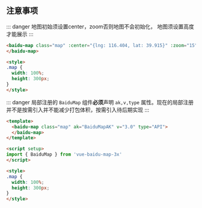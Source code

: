 ## 注意事项

::: danger
地图初始须设置center，zoom否则地图不会初始化，
地图须设置高度才能展示
:::

```html
<baidu-map class="map" :center="{lng: 116.404, lat: 39.915}" :zoom="15">
</baidu-map>

<style>
.map {
  width: 100%;
  height: 300px;
}
</style>
```
::: danger
局部注册的 `BaiduMap` 组件**必须**声明 `ak,v,type` 属性。现在的局部注册并不是按需引入并不能减少打包体积，按需引入待后期实现
:::

```html
<template>
  <baidu-map class="map" ak="BaiduMapAK" v="3.0" type="API">
  </baidu-map>
</template>

<script setup>
import { BaiduMap } from 'vue-baidu-map-3x'
</script>

<style>
.map {
  width: 100%;
  height: 300px;
}
</style>
```